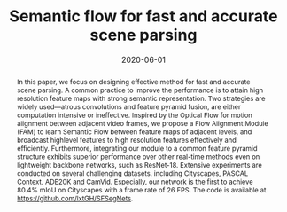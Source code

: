 ---
# Documentation: https://wowchemy.com/docs/managing-content/

title: "Semantic flow for fast and accurate scene parsing"
authors: [Xiangtai Li, Ansheng You, Zhen Zhu, Houlong Zhao, Maoke Yang, Kuiyuan Yang, Shaohua Tan, Yunhai Tong]
date: 2020-06-01
doi: ""

# Schedule page publish date (NOT publication's date).
publishDate: 2020-06-01

# Publication type.
# Legend: 0 = Uncategorized; 1 = Conference paper; 2 = Journal article;
# 3 = Preprint / Working Paper; 4 = Report; 5 = Book; 6 = Book section;
# 7 = Thesis; 8 = Patent
publication_types: ["1"]

# Publication name and optional abbreviated publication name.
publication: "*Computer Vision–ECCV 2020: 16th European Conference, Glasgow, UK, August 23–28, 2020, Proceedings, Part I 16*"
publication_short: "*ECCV, 2020*"

abstract: "In this paper, we focus on designing effective method for fast and accurate scene parsing. A common practice to improve the performance is to attain high resolution feature maps with strong semantic representation. Two strategies are widely used—atrous convolutions and feature pyramid fusion, are either computation intensive or ineffective. Inspired by the Optical Flow for motion alignment between adjacent video frames, we propose a Flow Alignment Module (FAM) to learn Semantic Flow between feature maps of adjacent levels, and broadcast highlevel features to high resolution features effectively and efficiently. Furthermore, integrating our module to a common feature pyramid structure exhibits superior performance over other real-time methods even on lightweight backbone networks, such as ResNet-18. Extensive experiments are conducted on several challenging datasets, including Cityscapes, PASCAL Context, ADE20K and CamVid. Especially, our network is the first to achieve 80.4% mIoU on Cityscapes with a frame rate of 26 FPS. The code is available at https://github.com/lxtGH/SFSegNets."

# Summary. An optional shortened abstract.
summary: ""

tags: []
categories: []
featured: true

# Custom links (optional).
#   Uncomment and edit lines below to show custom links.
links:
- name: PDF
  url: https://arxiv.org/pdf/2002.10120.pdf
  icon_pack: fas
  icon: file-pdf
- name: Code
  url: https://github.com/lxtGH/SFSegNets
  icon_pack: fab
  icon: github

url_pdf: 
url_code: 
url_dataset:
url_poster:
url_project:
url_slides:
url_source: 
url_video:

# Featured image
# To use, add an image named `featured.jpg/png` to your page's folder. 
# Focal points: Smart, Center, TopLeft, Top, TopRight, Left, Right, BottomLeft, Bottom, BottomRight.
image:
  caption: ""
  focal_point: ""
  preview_only: false

# Associated Projects (optional).
#   Associate this publication with one or more of your projects.
#   Simply enter your project's folder or file name without extension.
#   E.g. `internal-project` references `content/project/internal-project/index.md`.
#   Otherwise, set `projects: []`.
projects: []

# Slides (optional).
#   Associate this publication with Markdown slides.
#   Simply enter your slide deck's filename without extension.
#   E.g. `slides: "example"` references `content/slides/example/index.md`.
#   Otherwise, set `slides: ""`.
slides: ""
---